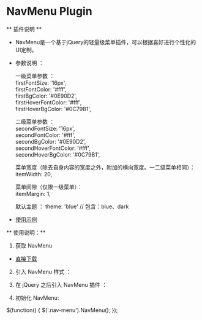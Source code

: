 # NavMenu Plugin

** 插件说明 **

- NavMenu是一个基于jQuery的轻量级菜单插件，可以根据喜好进行个性化的UI定制。

- 参数说明 ： 

  一级菜单参数 ：<br>
    firstFontSize: '16px',<br>
    firstFontColor: '#fff',<br>
    firstBgColor: '#0E90D2',<br>
    firstHoverFontColor: '#fff',<br>
    firstHoverBgColor: '#0C79B1',

  二级菜单参数 ：<br>
    secondFontSize: '16px',<br>
    secondFontColor: '#fff',<br>
    secondBgColor: '#0E90D2',<br>
    secondHoverFontColor: '#fff',<br>
    secondHoverBgColor: '#0C79B1',

  菜单宽度（除去自身内容的宽度之外，附加的横向宽度。一二级菜单相同）：<br>
    itemWidth: 20,

  菜单间隙（仅限一级菜单）：<br>
    itemMargin: 1,

  默认主题 ：
  theme: 'blue'     // 包含：blue、dark

- [使用示例](http://amazeui.github.io/datatables/docs/demo.html)

** 使用说明：**

1. 获取 NavMenu

  - [直接下载](https://github.com/amazeui/datatables/archive/master.zip)

2. 引入 NavMenu 样式 ：

  <link rel="stylesheet" href="path/to/NavMenu.css"/>

3. 在 jQuery 之后引入 NavMenu 插件 ：

  <script src="path/to/jquery.min.js"></script>
  <script src="path/to/NavMenu.min.js"></script>

4. 初始化 NavMenu:

  $(function() {
    $('.nav-menu').NavMenu();
  });
